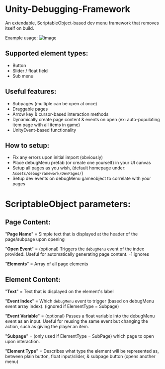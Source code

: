 # Unity-Debugging-Framework
An extendable, ScriptableObject-based dev menu framework that removes itself on build.

Example usage:
![image](https://github.com/Swagguy47/Unity-Debugging-Framework/assets/67041649/aadf419c-99c1-4060-b11b-d08c8b9e083a)


## Supported element types:
- Button
- Slider / float field
- Sub menu

## Useful features:
- Subpages (multiple can be open at once)
- Draggable pages
- Arrow key & cursor-based interaction methods
- Dynamically create page content & events on open (ex: auto-populating item page with all items in game)
- UnityEvent-based functionality

## How to setup:
+ Fix any errors upon initial import (obviously)
+ Place debugMenu prefab (or create one yourself) in your UI canvas
+ Setup all pages as you wish, (default homepage under: `Assets/debugFramework/DevPages/`)
+ Setup dev events on debugMenu gameobject to correlate with your pages

# ScriptableObject parameters:
## Page Content:
"**Page Name**" = Simple text that is displayed at the header of the page/subpage upon opening

"**Open Event**" = (optional) Triggers the `debugMenu` event of the index provided. Useful for automatically generating page content. -1 ignores 

"**Elements**" = Array of all page elements

## Element Content:
"**Text**" = Text that is displayed on the element's label

"**Event Index**" = Which `debugMenu` event to trigger (based on debugMenu event array index). (ignored if ElementType = Subpage)

"**Event Variable**" = (optional) Passes a float variable into the debugMenu event as an input. Useful for reusing the same event but changing the action, such as giving the player an item.

"**Subpage**" = (only used if ElementType = SubPage) which page to open upon interaction.

"**Element Type**" = Describes what type the element will be represented as, between plain button, float input/slider, & subpage button (opens another menu)
